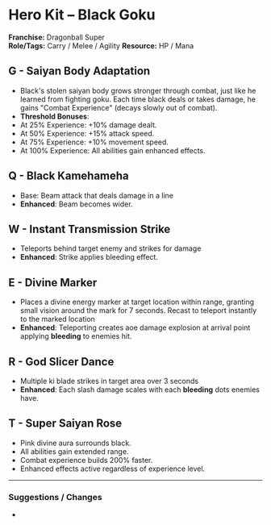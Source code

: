# Hero Kit – Black Goku

**Franchise:** Dragonball Super  
**Role/Tags:** Carry /  Melee / Agility
**Resource:** HP / Mana


## G - Saiyan Body Adaptation
- Black's stolen saiyan body grows stronger through combat, just like he learned from fighting goku. Each time black deals or takes damage, he gains "Combat Experience" (decays slowly out of combat).
- **Threshold Bonuses**:
- At 25% Experience: +10% damage dealt.
- At 50% Experience: +15% attack speed.
- At 75% Experience: +10% movement speed.
- At 100% Experience: All abilities gain enhanced effects.

## Q - Black Kamehameha
- Base: Beam attack that deals damage in a line
- **Enhanced**: Beam becomes wider.

## W - Instant Transmission Strike
- Teleports behind target enemy and strikes for damage
- **Enhanced**: Strike applies bleeding effect.

## E - Divine Marker
- Places a divine energy marker at target location within range, granting small vision around the mark for 7 seconds. Recast to teleport instantly to the marked location
- **Enhanced**: Teleporting creates aoe damage explosion at arrival point applying **bleeding** to enemies hit.

## R - God Slicer Dance  
- Multiple ki blade strikes in target area over 3 seconds
- **Enhanced**: Each slash damage scales with each **bleeding** dots enemies have.

## T - Super Saiyan Rose 
- Pink divine aura surrounds black.
- All abilities gain extended range.
- Combat experience builds 200% faster.
- Enhanced effects active regardless of experience level.

---

### Suggestions / Changes
- <your notes here>

